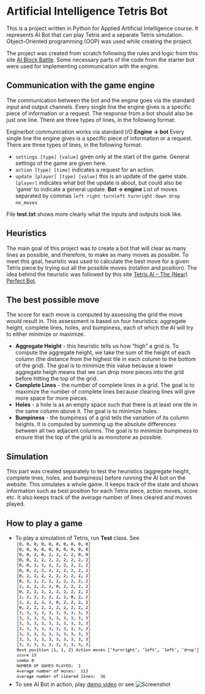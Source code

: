 # Artificial Intelligence Tetris Bot

This is a project written in Python for Applied Artificial Intelligence course. It represents AI Bot that can play Tetris and a separate Tetris simulation. Object-Oriented programming (OOP) was used while creating the project.

The project was created from scratch following the rules and logic from this site [AI Block Battle](http://theaigames.com/competitions/ai-block-battle/getting-started). Some necessary parts of the code from the starter bot were used for implementing communication with the engine.


## Communication with the game engine
The communication between the bot and the engine goes via the standard input and output channels. Every single line the engine gives is a specific piece of information or a request. The response from a bot should also be just one line. There are three types of lines, in the following format:

Engine/bot communication works via standard I/O
**Engine -> bot**
Every single line the engine gives is a specific piece of information or a request. There are three types of lines, in the following format:
- `settings [type] [value]` given only at the start of the game. General settings of the game are given here.
- `action [type] [time]` indicates a request for an action.
- `update [player] [type] [value]` this is an update of the game state. `[player]` indicates what bot the update is about, but could also be 'game' to indicate a general update.
**Bot -> engine**
List of moves separated by commas
`left right turnleft turnright down drop no_moves`

File **__test.txt__** shows more clearly what the inputs and outputs look like.


## Heuristics
The main goal of this project was to create a bot that will clear as many lines as possible, and therefore, to make as many moves as possible. To meet this goal, heuristic was used to calculate the best move for a given Tetris piece by trying out all the possible moves (rotation and position). The idea behind the heuristic was followed by this site [Tetris AI – The (Near) Perfect Bot](https://codemyroad.wordpress.com/2013/04/14/tetris-ai-the-near-perfect-player/).


## The best possible move
The score for each move is computed by assessing the grid the move would result in. This assessment is based on four heuristics: aggregate height, complete lines, holes, and bumpiness, each of which the AI will try to either minimize or maximize.
- **Aggregate Height** - this heuristic tells us how “high” a grid is. To compute the aggregate height, we take the sum of the height of each column (the distance from the highest tile in each column to the bottom of the grid). The goal is to minimize this value because a lower aggregate heigh means that we can drop more pieces into the grid before hitting the top of the grid.
- **Complete Lines** - the number of complete lines in a grid. The goal is to maximize the number of complete lines because clearing lines will give more space for more pieces.
- **Holes** -  a hole is as an empty space such that there is at least one tile in the same column above it. The goal is to minimize holes.
- **Bumpiness** -  the bumpiness of a grid tells the variation of its column heights. It is computed by summing up the absolute differences between all two adjacent columns. The goal is to minimize bumpiness to ensure that the top of the grid is as monotone as possible.

## Simulation
This part was created separately to test the heuristics (aggregate height, complete lines, holes, and bumpiness) before running the AI bot on the website. This simulates a whole game. It keeps track of the state and shows information such as best position for each Tetris piece, action moves, score etc. It also keeps track of the average number of lines cleared and moves played. 

## How to play a game
- To play a simulation of Tetris, run **Test** class. See ![Screenshot](Tetris_Simulation.PNG)
- To see AI Bot in action, play [demo video](https://www.youtube.com/watch?v=plhzN21yQWg) or see ![Screenshot](Tetris_AI_bot_demostration.PNG)
